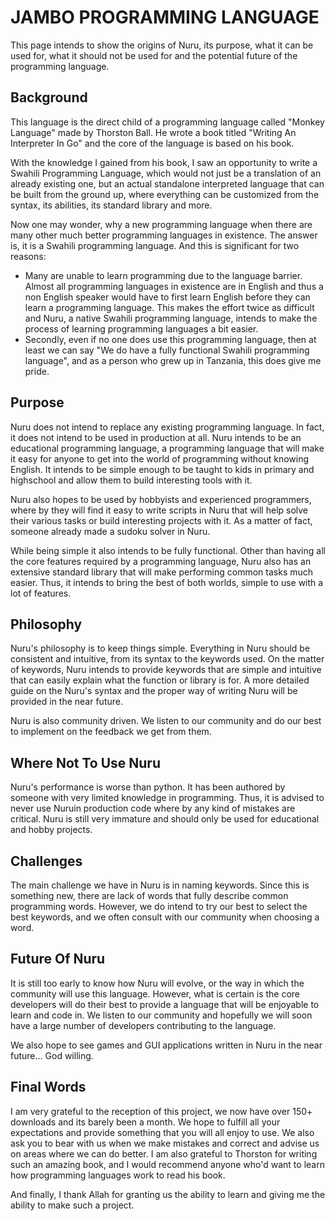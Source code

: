# JAMBO PROGRAMMING LANGUAGE

This page intends to show the origins of Nuru, its purpose, what it can be used for, what it should not be used for and the potential future of the programming language.

## Background

This language is the direct child of a programming language called "Monkey Language" made by Thorston Ball. He wrote a book titled "Writing An Interpreter In Go" and the core of the language is based on his book.

With the knowledge I gained from his book, I saw an opportunity to write a Swahili Programming Language, which would not just be a translation of an already existing one, but an actual standalone interpreted language that can be built from the ground up, where everything can be customized from the syntax, its abilities, its standard library and more. 

Now one may wonder, why a new programming language when there are many other much better programming languages in existence. The answer is, it is a Swahili programming language. And this is significant for two reasons:
- Many are unable to learn programming due to the language barrier. Almost all programming languages in existence are in English and thus a non English speaker would have to first learn English before they can learn a programming language. This makes the effort twice as difficult and Nuru, a native Swahili programming language, intends to make the process of learning programming languages a bit easier.
- Secondly, even if no one does use this programming language, then at least we can say "We do have a fully functional Swahili programming language", and as a person who grew up in Tanzania, this does give me pride.

## Purpose

Nuru does not intend to replace any existing programming language. In fact, it does not intend to be used in production at all. Nuru intends to be an educational programming language, a programming language that will make it easy for anyone to get into the world of programming without knowing English. It intends to be simple enough to be taught to kids in primary and highschool and allow them to build interesting tools with it.

Nuru also hopes to be used by hobbyists and experienced programmers, where by they will find it easy to write scripts in Nuru that will help solve their various tasks or build interesting projects with it. As a matter of fact, someone already made a sudoku solver in Nuru.

While being simple it also intends to be fully functional. Other than having all the core features required by a programming language, Nuru also has an extensive standard library that will make performing common tasks much easier. Thus, it intends to bring the best of both worlds, simple to use with a lot of features.

## Philosophy

Nuru's philosophy is to keep things simple. Everything in Nuru should be consistent and intuitive, from its syntax to the keywords used. On the matter of keywords, Nuru intends to provide keywords that are simple and intuitive that can easily explain what the function or library is for. A more detailed guide on the Nuru's syntax and the proper way of writing Nuru will be provided in the near future.

Nuru is also community driven. We listen to our community and do our best to implement on the feedback we get from them.

## Where Not To Use Nuru

Nuru's performance is worse than python. It has been authored by someone with very limited knowledge in programming. Thus, it is advised to never use Nuruin production code where by any kind of mistakes are critical. Nuru is still very immature and should only be used for educational and hobby projects.

## Challenges

The main challenge we have in Nuru is in naming keywords. Since this is something new, there are lack of words that fully describe common programming words. However, we do intend to try our best to select the best keywords, and we often consult with our community when choosing a word.

## Future Of Nuru

It is still too early to know how Nuru will evolve, or the way in which the community will use this language. However, what is certain is the core developers will do their best to provide a language that will be enjoyable to learn and code in. We listen to our community and hopefully we will soon have a large number of developers contributing to the language.

We also hope to see games and GUI applications written in Nuru in the near future... God willing.

## Final Words

I am very grateful to the reception of this project, we now have over 150+ downloads and its barely been a month. We hope to fulfill all your expectations and provide something that you will all enjoy to use. We also ask you to bear with us when we make mistakes and correct and advise us on areas where we can do better. I am also grateful to Thorston for writing such an amazing book, and I would recommend anyone who'd want to learn how programming languages work to read his book.

And finally, I thank Allah for granting us the ability to learn and giving me the ability to make such a project.
